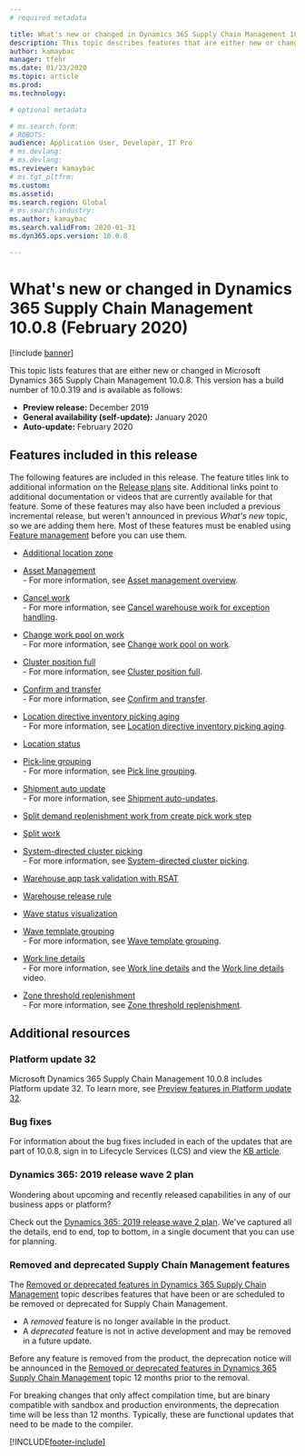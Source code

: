 ```yaml
---
# required metadata

title: What's new or changed in Dynamics 365 Supply Chain Management 10.0.8 (February 2020)
description: This topic describes features that are either new or changed in Dynamics 365 Supply Chain Management 10.0.8. 
author: kamaybac
manager: tfehr
ms.date: 01/23/2020
ms.topic: article
ms.prod: 
ms.technology: 

# optional metadata

# ms.search.form: 
# ROBOTS: 
audience: Application User, Developer, IT Pro
# ms.devlang: 
# ms.devlang: 
ms.reviewer: kamaybac
# ms.tgt_pltfrm: 
ms.custom: 
ms.assetid: 
ms.search.region: Global
# ms.search.industry: 
ms.author: kamaybac
ms.search.validFrom: 2020-01-31 
ms.dyn365.ops.version: 10.0.8

---
```

# What's new or changed in Dynamics 365 Supply Chain Management 10.0.8 (February 2020)

[!include [banner](../includes/banner.md)]

This topic lists features that are either new or changed in Microsoft Dynamics 365 Supply Chain Management 10.0.8. This version has a build number of 10.0.319 and is available as follows:

- **Preview release:** December 2019
- **General availability (self-update):** January 2020
- **Auto-update:** February 2020

## Features included in this release

The following features are included in this release. The feature titles link to additional information on the [Release plans](https://docs.microsoft.com/dynamics365/release-plans/) site. Additional links point to additional documentation or videos that are currently available for that feature. Some of these features may also have been included a previous incremental release, but weren't announced in previous *What's new* topic, so we are adding them here. Most of these features must be enabled using [Feature management](../../fin-ops-core/fin-ops/get-started/feature-management/feature-management-overview.md) before you can use them.

- [Additional location zone](https://docs.microsoft.com/dynamics365-release-plan/2019wave2/dynamics365-supply-chain-management/additional-location-zone)

- [Asset Management](https://docs.microsoft.com/dynamics365-release-plan/2019wave2/dynamics365-supply-chain-management/dynamics-365-asset-management)<br> - For more information, see [Asset management overview](../asset-management/index.md).
- [Cancel work](https://docs.microsoft.com/dynamics365-release-plan/2019wave2/dynamics365-supply-chain-management/cancel-work)<br> - For more information, see [Cancel warehouse work for exception handling](../warehousing/cancel-warehouse-work.md).
- [Change work pool on work](https://docs.microsoft.com/dynamics365-release-plan/2019wave2/dynamics365-supply-chain-management/change-work-pool-work)<br> - For more information, see [Change work pool on work](../warehousing/change-work-pool-on-work.md).
- [Cluster position full](https://docs.microsoft.com/dynamics365-release-plan/2019wave2/dynamics365-supply-chain-management/cluster-position-full)<br> - For more information, see [Cluster position full](../warehousing/cluster-position-full.md).
- [Confirm and transfer](https://docs.microsoft.com/dynamics365-release-plan/2019wave2/dynamics365-supply-chain-management/confirm-transfer)<br> - For more information, see [Confirm and transfer](../warehousing/confirm-and-transfer.md).
- [Location directive inventory picking aging](https://docs.microsoft.com/dynamics365-release-plan/2019wave2/dynamics365-supply-chain-management/location-directive-inventory-picking-aging)<br> - For more information, see [Location directive inventory picking aging](../warehousing/location-directive-inventory-picking-aging.md).
- [Location status](https://docs.microsoft.com/dynamics365-release-plan/2019wave2/dynamics365-supply-chain-management/location-status)
- [Pick-line grouping](https://docs.microsoft.com/dynamics365-release-plan/2019wave2/dynamics365-supply-chain-management/pick-line-grouping)<br> - For more information, see [Pick line grouping](../warehousing/pick-line-grouping.md).
- [Shipment auto update](https://docs.microsoft.com/dynamics365-release-plan/2019wave2/dynamics365-supply-chain-management/shipment-auto-update)<br> - For more information, see [Shipment auto-updates](../warehousing/auto-update-shipment.md).
- [Split demand replenishment work from create pick work step](https://docs.microsoft.com/dynamics365-release-plan/2019wave2/dynamics365-supply-chain-management/split-demand-replenishment-work-create-pick-work-step)
- [Split work](https://docs.microsoft.com/dynamics365-release-plan/2019wave2/dynamics365-supply-chain-management/split-work)
- [System-directed cluster picking](https://docs.microsoft.com/dynamics365-release-plan/2019wave2/dynamics365-supply-chain-management/system-directed-cluster-picking)<br> - For more information, see [System-directed cluster picking](../warehousing/system-directed-cluster-pick.md).
- [Warehouse app task validation with RSAT](https://docs.microsoft.com/dynamics365-release-plan/2019wave2/dynamics365-supply-chain-management/warehouse-app-task-validation-rsat)
- [Warehouse release rule](https://docs.microsoft.com/dynamics365-release-plan/2019wave2/dynamics365-supply-chain-management/warehouse-release-rule)
- [Wave status visualization](https://docs.microsoft.com/dynamics365-release-plan/2019wave2/dynamics365-supply-chain-management/wave-status-visualization)
- [Wave template grouping](https://docs.microsoft.com/dynamics365-release-plan/2019wave2/dynamics365-supply-chain-management/wave-template-grouping)<br> - For more information, see [Wave template grouping](../warehousing/wave-template-grouping.md).
- [Work line details](https://docs.microsoft.com/dynamics365-release-plan/2019wave2/dynamics365-supply-chain-management/work-line-details)<br> - For more information, see [Work line details](../warehousing/work-line-details.md) and the [Work line details](https://www.microsoft.com/videoplayer/embed/RE4fcYN) video.
- [Zone threshold replenishment](https://docs.microsoft.com/dynamics365-release-plan/2019wave2/dynamics365-supply-chain-management/zone-threshold-replenishment)<br> - For more information, see [Zone threshold replenishment](../warehousing/zone-threshold-replenishment.md).

## Additional resources

### Platform update 32

Microsoft Dynamics 365 Supply Chain Management 10.0.8 includes Platform update 32. To learn more, see [Preview features in Platform update 32](../../fin-ops-core/dev-itpro/get-started/whats-new-platform-update-32.md).

### Bug fixes 

For information about the bug fixes included in each of the updates that are part of 10.0.8, sign in to Lifecycle Services (LCS) and view the [KB article](https://fix.lcs.dynamics.com/Issue/Details?kb=0&bugId=400368&dbType=3&qc=8405de0733ac4045859057a4e710a3ef07637ce2485f6a317ea49efe6f67f35f).

### Dynamics 365: 2019 release wave 2 plan

Wondering about upcoming and recently released capabilities in any of our business apps or platform?

Check out the [Dynamics 365: 2019 release wave 2 plan](https://docs.microsoft.com/dynamics365-release-plan/2019wave2/index). We've captured all the details, end to end, top to bottom, in a single document that you can use for planning.

### Removed and deprecated Supply Chain Management features

The [Removed or deprecated features in Dynamics 365 Supply Chain Management](removed-deprecated-features-scm-updates.md) topic describes features that have been or are scheduled to be removed or deprecated for Supply Chain Management.

- A *removed* feature is no longer available in the product.
- A *deprecated* feature is not in active development and may be removed in a future update.

Before any feature is removed from the product, the deprecation notice will be announced in the [Removed or deprecated features in Dynamics 365 Supply Chain Management](removed-deprecated-features-scm-updates.md) topic 12 months prior to the removal.

For breaking changes that only affect compilation time, but are binary compatible with sandbox and production environments, the deprecation time will be less than 12 months. Typically, these are functional updates that need to be made to the compiler.


[!INCLUDE[footer-include](../../includes/footer-banner.md)]